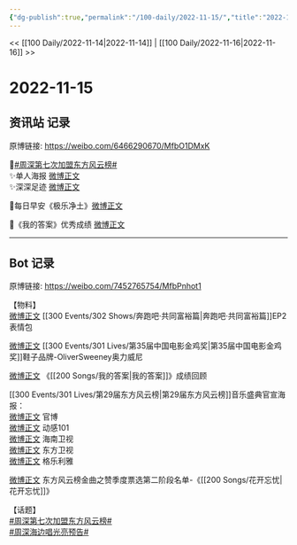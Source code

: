 ```yaml
---
{"dg-publish":true,"permalink":"/100-daily/2022-11-15/","title":"2022-11-15"}
---
```



<< [[100 Daily/2022-11-14\|2022-11-14]] | [[100 Daily/2022-11-16\|2022-11-16]] >>

# 2022-11-15

## 资讯站 记录

原博链接: https://weibo.com/6466290670/MfbO1DMxK

🌟[#周深第七次加盟东方风云榜#](https://s.weibo.com/weibo?q=%23%E5%91%A8%E6%B7%B1%E7%AC%AC%E4%B8%83%E6%AC%A1%E5%8A%A0%E7%9B%9F%E4%B8%9C%E6%96%B9%E9%A3%8E%E4%BA%91%E6%A6%9C%23)  
✨单人海报 [微博正文](https://m.weibo.cn/6466290670/4836032953983065)  
✨深深足迹 [微博正文](https://m.weibo.cn/6466290670/4836115879826782)

🌟每日早安《极乐净土》[微博正文](https://m.weibo.cn/6466290670/4835989635468812)

🌟《我的答案》优秀成绩 [微博正文](https://m.weibo.cn/6466290670/4836143712968271)

---
## Bot 记录

原博链接: https://weibo.com/7452765754/MfbPnhot1

【物料】  
[微博正文](http://weibo.com/5242381821/Mf7wegFbZ) [[300 Events/302 Shows/奔跑吧·共同富裕篇\|奔跑吧·共同富裕篇]]EP2表情包

[微博正文](http://weibo.com/6625576366/Mf8ZpCQdW) [[300 Events/301 Lives/第35届中国电影金鸡奖\|第35届中国电影金鸡奖]]鞋子品牌-OliverSweeney奥力威尼

[微博正文](http://weibo.com/5053469079/Mf9TviQmG) 《[[200 Songs/我的答案\|我的答案]]》成绩回顾

[[300 Events/301 Lives/第29届东方风云榜\|第29届东方风云榜]]音乐盛典官宣海报：  
[微博正文](http://weibo.com/7779932378/Mf7jQ169C) 官博  
[微博正文](http://weibo.com/1738376280/Mf7jQ4oZv) 动感101  
[微博正文](http://weibo.com/1752162633/Mf7kei7jd) 海南卫视  
[微博正文](http://weibo.com/1767910704/Mf7jQ4pSX) 东方卫视  
[微博正文](http://weibo.com/6215410930/Mf7E7BFOt) 格乐利雅

[微博正文](http://weibo.com/7779932378/Mf7w1m27S) 东方风云榜金曲之赞季度票选第二阶段名单-《[[200 Songs/花开忘忧\|花开忘忧]]》

【话题】  
[#周深第七次加盟东方风云榜#](https://s.weibo.com/weibo?q=%23%E5%91%A8%E6%B7%B1%E7%AC%AC%E4%B8%83%E6%AC%A1%E5%8A%A0%E7%9B%9F%E4%B8%9C%E6%96%B9%E9%A3%8E%E4%BA%91%E6%A6%9C%23)  
[#周深海边唱光亮预告#](https://s.weibo.com/weibo?q=%23%E5%91%A8%E6%B7%B1%E6%B5%B7%E8%BE%B9%E5%94%B1%E5%85%89%E4%BA%AE%E9%A2%84%E5%91%8A%23)
